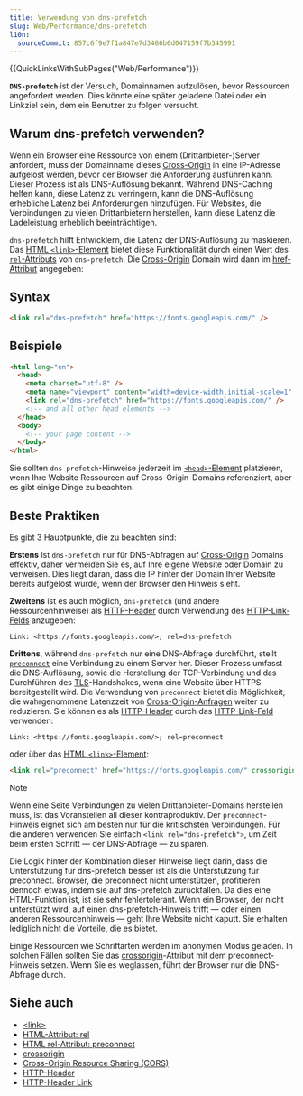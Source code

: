 ```yaml
---
title: Verwendung von dns-prefetch
slug: Web/Performance/dns-prefetch
l10n:
  sourceCommit: 857c6f9e7f1a847e7d3466b0d047159f7b345991
---
```


{{QuickLinksWithSubPages("Web/Performance")}}

**`DNS-prefetch`** ist der Versuch, Domainnamen aufzulösen, bevor Ressourcen angefordert werden. Dies könnte eine später geladene Datei oder ein Linkziel sein, dem ein Benutzer zu folgen versucht.

## Warum dns-prefetch verwenden?

Wenn ein Browser eine Ressource von einem (Drittanbieter-)Server anfordert, muss der Domainname dieses [Cross-Origin](/de/docs/Web/HTTP/CORS) in eine IP-Adresse aufgelöst werden, bevor der Browser die Anforderung ausführen kann. Dieser Prozess ist als DNS-Auflösung bekannt. Während DNS-Caching helfen kann, diese Latenz zu verringern, kann die DNS-Auflösung erhebliche Latenz bei Anforderungen hinzufügen. Für Websites, die Verbindungen zu vielen Drittanbietern herstellen, kann diese Latenz die Ladeleistung erheblich beeinträchtigen.

`dns-prefetch` hilft Entwicklern, die Latenz der DNS-Auflösung zu maskieren. Das [HTML `<link>`-Element](/de/docs/Web/HTML/Element/link) bietet diese Funktionalität durch einen Wert des [`rel`-Attributs](/de/docs/Web/HTML/Attributes/rel) von `dns-prefetch`. Die [Cross-Origin](/de/docs/Web/HTTP/CORS) Domain wird dann im [href-Attribut](/de/docs/Web/HTML/Attributes) angegeben:

## Syntax

```html
<link rel="dns-prefetch" href="https://fonts.googleapis.com/" />
```

## Beispiele

```html
<html lang="en">
  <head>
    <meta charset="utf-8" />
    <meta name="viewport" content="width=device-width,initial-scale=1" />
    <link rel="dns-prefetch" href="https://fonts.googleapis.com/" />
    <!-- and all other head elements -->
  </head>
  <body>
    <!-- your page content -->
  </body>
</html>
```

Sie sollten `dns-prefetch`-Hinweise jederzeit im [`<head>`-Element](/de/docs/Web/HTML/Element/head) platzieren, wenn Ihre Website Ressourcen auf Cross-Origin-Domains referenziert, aber es gibt einige Dinge zu beachten.

## Beste Praktiken

Es gibt 3 Hauptpunkte, die zu beachten sind:

**Erstens** ist `dns-prefetch` nur für DNS-Abfragen auf [Cross-Origin](/de/docs/Web/HTTP/CORS) Domains effektiv, daher vermeiden Sie es, auf Ihre eigene Website oder Domain zu verweisen. Dies liegt daran, dass die IP hinter der Domain Ihrer Website bereits aufgelöst wurde, wenn der Browser den Hinweis sieht.

**Zweitens** ist es auch möglich, `dns-prefetch` (und andere Ressourcenhinweise) als [HTTP-Header](/de/docs/Web/HTTP/Headers) durch Verwendung des [HTTP-Link-Felds](/de/docs/Web/HTTP/Headers/Link) anzugeben:

```http
Link: <https://fonts.googleapis.com/>; rel=dns-prefetch
```

**Drittens**, während `dns-prefetch` nur eine DNS-Abfrage durchführt, stellt [`preconnect`](/de/docs/Web/HTML/Attributes/rel/preconnect) eine Verbindung zu einem Server her. Dieser Prozess umfasst die DNS-Auflösung, sowie die Herstellung der TCP-Verbindung und das Durchführen des [TLS](/de/docs/Glossary/TLS)-Handshakes, wenn eine Website über HTTPS bereitgestellt wird. Die Verwendung von `preconnect` bietet die Möglichkeit, die wahrgenommene Latenzzeit von [Cross-Origin-Anfragen](/de/docs/Web/HTTP/CORS) weiter zu reduzieren. Sie können es als [HTTP-Header](/de/docs/Web/HTTP/Headers) durch das [HTTP-Link-Feld](/de/docs/Web/HTTP/Headers/Link) verwenden:

```http
Link: <https://fonts.googleapis.com/>; rel=preconnect
```

oder über das [HTML `<link>`-Element](/de/docs/Web/HTML/Element/link):

```html
<link rel="preconnect" href="https://fonts.googleapis.com/" crossorigin />
```

> [!NOTE]
> Wenn eine Seite Verbindungen zu vielen Drittanbieter-Domains herstellen muss, ist das Voranstellen all dieser kontraproduktiv. Der `preconnect`-Hinweis eignet sich am besten nur für die kritischsten Verbindungen. Für die anderen verwenden Sie einfach `<link rel="dns-prefetch">`, um Zeit beim ersten Schritt — der DNS-Abfrage — zu sparen.

Die Logik hinter der Kombination dieser Hinweise liegt darin, dass die Unterstützung für dns-prefetch besser ist als die Unterstützung für preconnect. Browser, die preconnect nicht unterstützen, profitieren dennoch etwas, indem sie auf dns-prefetch zurückfallen. Da dies eine HTML-Funktion ist, ist sie sehr fehlertolerant. Wenn ein Browser, der nicht unterstützt wird, auf einen dns-prefetch-Hinweis trifft — oder einen anderen Ressourcenhinweis — geht Ihre Website nicht kaputt. Sie erhalten lediglich nicht die Vorteile, die es bietet.

Einige Ressourcen wie Schriftarten werden im anonymen Modus geladen. In solchen Fällen sollten Sie das [crossorigin](/de/docs/Web/HTML/Attributes/crossorigin)-Attribut mit dem preconnect-Hinweis setzen. Wenn Sie es weglassen, führt der Browser nur die DNS-Abfrage durch.

## Siehe auch

- [\<link>](/de/docs/Web/HTML/Element/link)
- [HTML-Attribut: rel](/de/docs/Web/HTML/Attributes/rel)
- [HTML rel-Attribut: preconnect](/de/docs/Web/HTML/Attributes/rel/preconnect)
- [crossorigin](/de/docs/Web/HTML/Attributes/crossorigin)
- [Cross-Origin Resource Sharing (CORS)](/de/docs/Web/HTTP/CORS)
- [HTTP-Header](/de/docs/Web/HTTP/Headers)
- [HTTP-Header Link](/de/docs/Web/HTTP/Headers/Link)
